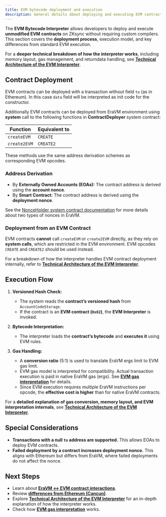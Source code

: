 ```yaml
---
title: EVM bytecode deployment and execution
description: General details about deploying and executing EVM contracts on ZKsync
---
```


The **EVM Bytecode Interpreter** allows developers to deploy and execute **unmodified EVM contracts** on ZKsync
without requiring custom compilers. This section covers the **deployment process**, execution model, and key differences from standard EVM execution.

For a **deeper technical breakdown of how the interpreter works**, including memory layout, gas management, and
returndata handling, see **[Technical Architecture of the EVM Interpreter](./technical-details)**.

## Contract Deployment

EVM contracts can be deployed with a transaction without field `to` (as in Ethereum). In this case `data` field will be interpreted as
init code for the constructor.

Additionally EVM contracts can be deployed from EraVM environment using **system** call to the following functions in **ContractDeployer** system contract:

| **Function** | **Equivalent to** |
|-------------|------------------|
| `createEVM` | `CREATE` |
| `create2EVM` | `CREATE2` |

These methods use the same address derivation schemes as corresponding EVM opcodes.

### Address Derivation

- By **Externally Owned Accounts (EOAs):** The contract address is derived using the **account nonce**.
- By **Smart Contract:** The contract address is derived using the **deployment nonce**.

See the [NonceHolder system contract documentation](../contracts/system-contracts#nonceholder)
for more details about two types of nonces in EraVM.

### Deployment from an EVM Contract

EVM contracts **cannot** call `createEVM` or `create2EVM` directly, as they rely on **system calls**, which are restricted in the EVM environment.
EVM opcodes `CREATE` and `CREATE2` should be used instead.

For a breakdown of how the interpreter handles EVM contract deployment internally, refer to
**[Technical Architecture of the EVM Interpreter](./technical-details#contract-deployment-process)**.

## Execution Flow

1. **Versioned Hash Check:**
   - The system reads the **contract’s versioned hash** from `AccountCodeStorage`.
   - If the contract is an **EVM contract (`0x02`)**, the **EVM Interpreter** is invoked.

2. **Bytecode Interpretation:**
   - The interpreter loads the **contract’s bytecode** and **executes it** using EVM rules.

3. **Gas Handling:**
   - A **conversion ratio** (5:1) is used to translate EraVM ergs limit to EVM gas limit.
   - EVM gas model is interpreted for compatibility. Actual transaction execution is paid in native EraVM gas (ergs).
      See **[EVM gas interpretation](./evm-gas-interpretation)** for details.
   - Since EVM execution requires multiple EraVM instructions per opcode, the **effective cost is higher** than for native EraVM contracts.

For a **detailed explanation of gas conversion, memory layout, and EVM interpretation internals**, see **[Technical Architecture of the EVM Interpreter](./technical-details#gas-management)**.

## Special Considerations

- **Transactions with a null `to` address are supported.** This allows EOAs to deploy EVM contracts.
- **Failed deployment by a contract increases deployment nonce.** This aligns with Ethereum but differs from EraVM, where failed deployments
  do not affect the nonce.

## Next Steps

- Learn about **[EraVM ↔ EVM contract interactions](./era-evm-interactions)**.
- Review **[differences from Ethereum (Cancun)](./evm-differences)**.
- Explore **[Technical Architecture of the EVM Interpreter](./technical-details)** for an in-depth explanation of how the interpreter works.
- Check how **[EVM gas interpretation](./evm-gas-interpretation)** works.
